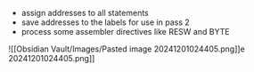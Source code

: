 - assign addresses to all statements
- save addresses to the labels for use in pass 2
- process some assembler directives like RESW and BYTE

![[Obsidian Vault/Images/Pasted image 20241201024405.png]]e 20241201024405.png]]
